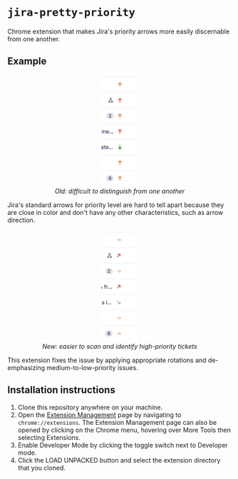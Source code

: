 # `jira-pretty-priority`
Chrome extension that makes Jira's priority arrows more easily discernable from one another.

## Example

<p align="center">
  <img src="./old.png" height="250" />
  <br />
  <em>Old: difficult to distinguish from one another</em>
</p>
  
Jira's standard arrows for priority level are hard to tell apart because they are close in color and don't have any other    characteristics, such as arrow direction.

<p align="center">
  <img src="./new.png" height="250" />
  <br />
  <em>New: easier to scan and identify high-priority tickets</em>
</p>

This extension fixes the issue by applying appropriate rotations and de-emphasizing medium-to-low-priority issues.


## Installation instructions

1. Clone this repository anywhere on your machine.
2. Open the [Extension Management](chrome://extensions) page by navigating to `chrome://extensions`. The Extension Management page can also be opened by clicking on the Chrome menu, hovering over More Tools then selecting Extensions.
3. Enable Developer Mode by clicking the toggle switch next to Developer mode.
4. Click the LOAD UNPACKED button and select the extension directory that you cloned.
